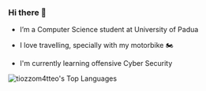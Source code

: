 ### Hi there 👋
- I’m a Computer Science student at University of Padua

- I love travelling, specially with my motorbike 🏍️

- I'm currently learning offensive Cyber Security


![tiozzom4tteo's Top Languages](https://github-readme-stats.vercel.app/api/top-langs/?username=tiozzom4tteo&theme=vue-dark&show_icons=true&hide_border=true&layout=compact)<br>
<!--
**tiozzomatteostudenti/tiozzomatteostudenti** is a ✨ _special_ ✨ repository because its `README.md` (this file) appears on your GitHub profile.

Here are some ideas to get you started:

- 🔭 I’m currently working on ...
- 🌱 I’m currently learning ...
- 👯 I’m looking to collaborate on ...
- 🤔 I’m looking for help with ...
- 💬 Ask me about ...
- 📫 How to reach me: ...
- 😄 Pronouns: ...
- ⚡ Fun fact: ...
-->
